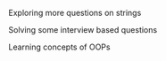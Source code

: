 Exploring more questions on strings

Solving some interview based questions

Learning concepts of OOPs
